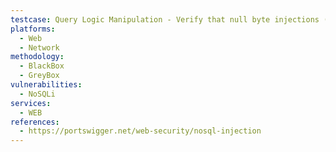 ```yaml
---
testcase: Query Logic Manipulation - Verify that null byte injections (e.g., %00) do not truncate or alter database query execution in the Web (HTTP/HTTPS) service, potentially bypassing application logic
platforms: 
  - Web
  - Network
methodology: 
  - BlackBox
  - GreyBox
vulnerabilities:
  - NoSQLi
services:
  - WEB
references:
  - https://portswigger.net/web-security/nosql-injection
---
```

